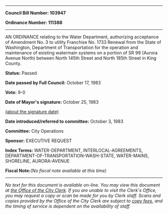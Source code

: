

********

**Council Bill Number: 103947**
   
**Ordinance Number: 111388**
********

 AN ORDINANCE relating to the Water Department, authorizing acceptance of Amendment No. 3 to utility Franchise No. 1733 Renewal from the State of Washington, Department of Transportation for the operation and maintenance of existing watermain systems on a portion of SR 99 (Aurora Avenue North) between North 145th Street and North 185th Street in King County.

**Status:** Passed
   
**Date passed by Full Council:** October 17, 1983
   
**Vote:** 9-0
   
**Date of Mayor's signature:** October 25, 1983
   
[(about the signature date)](/~public/approvaldate.htm)
   
   
   
**Date introduced/referred to committee:** October 3, 1983
   
**Committee:** City Operations
   
**Sponsor:** EXECUTIVE REQUEST
   
   
**Index Terms:** WATER-DEPARTMENT, INTERLOCAL-AGREEMENTS, DEPARTMENT-OF-TRANSPORTATION-WASH-STATE, WATER-MAINS, SHORELINE, AURORA-AVENUE

**Fiscal Note:**_(No fiscal note available at this time)_
********

_No text for this document is available on-line. You may view this document at [the Office of the City Clerk](http://www.seattle.gov/leg/clerk/contactUs.htm). If you are unable to visit the Clerk's Office, you may request a copy or scan be made for you by Clerk staff. Scans and copies provided by the Office of the City Clerk are subject to [copy fees](http://clerk.seattle.gov/~public/clerkfees.htm), and the timing of service is dependent on the availability of staff._

